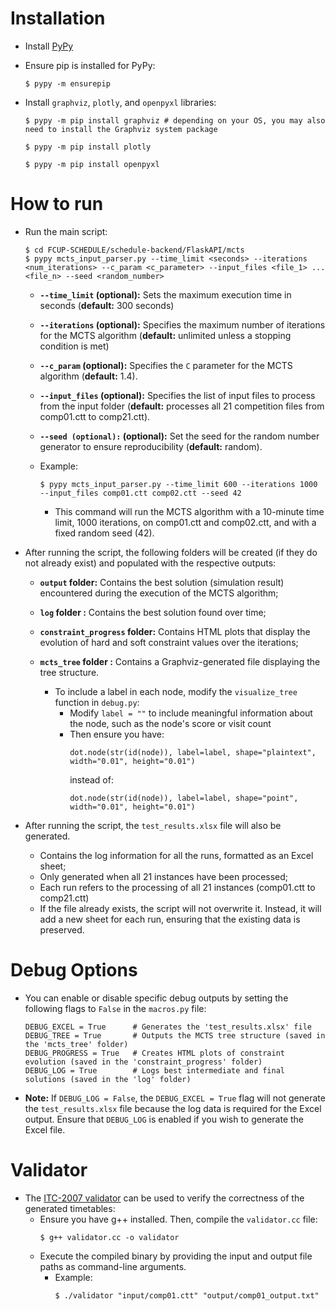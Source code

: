 # Installation

* Install [PyPy](https://pypy.org/download.html)

* Ensure pip is installed for PyPy:
    ```SHELL
    $ pypy -m ensurepip
    ```
    
* Install ``graphviz``, ``plotly``, and ``openpyxl`` libraries:
    ```SHELL
    $ pypy -m pip install graphviz # depending on your OS, you may also need to install the Graphviz system package

    $ pypy -m pip install plotly

    $ pypy -m pip install openpyxl
    ```

# How to run

* Run the main script:
    ```SHELL
    $ cd FCUP-SCHEDULE/schedule-backend/FlaskAPI/mcts
    $ pypy mcts_input_parser.py --time_limit <seconds> --iterations <num_iterations> --c_param <c_parameter> --input_files <file_1> ... <file_n> --seed <random_number>
    ```
    * **``--time_limit`` (optional):** Sets the maximum execution time in seconds (**default:** 300 seconds)

    * **``--iterations`` (optional):** Specifies the maximum number of iterations for the MCTS algorithm (**default:** unlimited unless a stopping condition is met)

    * **``--c_param`` (optional):** Specifies the ``C`` parameter for the MCTS algorithm (**default:** 1.4).

    * **``--input_files`` (optional):** Specifies the list of input files to process from the input folder (**default:** processes all 21 competition files from comp01.ctt to comp21.ctt).

    * **``--seed (optional):`` (optional):** Set the seed for the random number generator to ensure reproducibility (**default:** random).

    * Example:
        ```SHELL
        $ pypy mcts_input_parser.py --time_limit 600 --iterations 1000 --input_files comp01.ctt comp02.ctt --seed 42
        ```
        * This command will run the MCTS algorithm with a 10-minute time limit, 1000 iterations, on comp01.ctt and comp02.ctt, and with a fixed random seed (42).

* After running the script, the following folders will be created (if they do not already exist) and populated with the respective outputs:
    * **``output`` folder:** Contains the best solution (simulation result) encountered during the execution of the MCTS algorithm;

    <!-- * **``final_output`` folder:** Contains the final solution, which is the result obtained by following the tree's best path;
        * This folder is only created if the algorithm successfully finds a complete path, which may not happen due to the typically vast search space
        * This solution does not necessarily match the results in the output folder -->

    * **``log`` folder :** Contains the best solution found over time;

    * **``constraint_progress`` folder:** Contains HTML plots that display the evolution of hard and soft constraint values over the iterations;

    * **``mcts_tree`` folder :** Contains a Graphviz-generated file displaying the tree structure.
        * To include a label in each node, modify the ``visualize_tree`` function in ``debug.py``:      
            * Modify ``label = ""`` to include meaningful information about the node, such as the node's score or visit count
            * Then ensure you have: 
                ```PY 
                dot.node(str(id(node)), label=label, shape="plaintext", width="0.01", height="0.01")
                ```
                instead of:
                ```PY 
                dot.node(str(id(node)), label=label, shape="point", width="0.01", height="0.01")
                ```

* After running the script, the ``test_results.xlsx`` file will also be generated.
    * Contains the log information for all the runs, formatted as an Excel sheet;
    * Only generated when all 21 instances have been processed;
    * Each run refers to the processing of all 21 instances (comp01.ctt to comp21.ctt)
    * If the file already exists, the script will not overwrite it. Instead, it will add a new sheet for each run, ensuring that the existing data is preserved. 

# Debug Options

* You can enable or disable specific debug outputs by setting the following flags to ``False`` in the ``macros.py`` file:
    ```PY
    DEBUG_EXCEL = True      # Generates the 'test_results.xlsx' file
    DEBUG_TREE = True       # Outputs the MCTS tree structure (saved in the 'mcts_tree' folder)
    DEBUG_PROGRESS = True   # Creates HTML plots of constraint evolution (saved in the 'constraint_progress' folder)
    DEBUG_LOG = True        # Logs best intermediate and final solutions (saved in the 'log' folder)
    ```
    <!-- DEBUG_PRINT = True      # Prints logs to the console during execution -->

* **Note:** If ``DEBUG_LOG = False``, the ``DEBUG_EXCEL = True`` flag will not generate the ``test_results.xlsx`` file because the log data is required for the Excel output. Ensure that ``DEBUG_LOG`` is enabled if you wish to generate the Excel file.

# Validator

* The [ITC-2007 validator](https://www.eeecs.qub.ac.uk/itc2007/curriculmcourse/course_curriculm_index_files/validation.htm) can be used to verify the correctness of the generated timetables:
    * Ensure you have g++ installed. Then, compile the ``validator.cc`` file:
        ```SHELL
        $ g++ validator.cc -o validator
        ```
    * Execute the compiled binary by providing the input and output file paths as command-line arguments. 
        * Example:
            ```SHELL
            $ ./validator "input/comp01.ctt" "output/comp01_output.txt"
            ```
